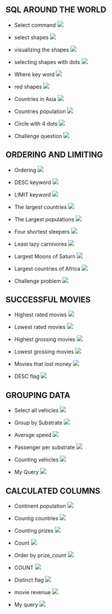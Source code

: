 ## SQL AROUND THE WORLD

- Select command
![](<../assets/Screenshot 2025-07-16 141252.png>)

- select shapes
![](<../../assets/Screenshot 2025-07-16 141656.png>)

- visualizing the shapes
![](<../../assets/Screenshot 2025-07-16 141851.png>)

- selecting shapes with dots
![](<../../assets/Screenshot 2025-07-16 142344.png>)

- Where key word
![](<../../assets/Screenshot 2025-07-16 142428.png>)

- red shapes
![](<../../assets/Screenshot 2025-07-16 142559.png>)

- Countries in Asia
![](<../../assets/Screenshot 2025-07-16 142813.png>)

- Countries population
![](<../../assets/Screenshot 2025-07-16 143157.png>)

- Circle with 4 dots
![](<../../assets/Screenshot 2025-07-16 143616.png>)

- Challenge question
![](<../../assets/Screenshot 2025-07-16 143820.png>)



## ORDERING AND LIMITING
- Ordering
![](<../../assets/Screenshot 2025-07-16 144303.png>)

- DESC keyword
![](<../../assets/Screenshot 2025-07-16 144347.png>)


- LIMIT keyword
![](<../../assets/Screenshot 2025-07-16 144417.png>)

- The largest countries
![](<../../assets/Screenshot 2025-07-16 144651.png>)

- The Largest populations
![](<../../assets/Screenshot 2025-07-16 144804.png>)

- Four shortest sleepers
![](<../../assets/Screenshot 2025-07-16 144940.png>)

- Least lazy carnivores
![](<../../assets/Screenshot 2025-07-16 145053.png>)

- Largest Moons of Saturn
![](<../../assets/Screenshot 2025-07-16 145221.png>)

- Largest countries of Africa
![](<../../assets/Screenshot 2025-07-16 145447.png>)

- Challenge problem
![](<../../assets/Screenshot 2025-07-16 145736.png>)

## SUCCESSFUL MOVIES

- Highest rated movies
![](<../../assets/Screenshot 2025-07-16 150643.png>)

- Lowest rated movies
![](<../../assets/Screenshot 2025-07-16 151127.png>)

- Highest grossing movies
![](<../../assets/Screenshot 2025-07-16 151242.png>)

- Lowest grossing movies
![](<../../assets/Screenshot 2025-07-16 151529.png>)

- Movies that lost money
![](<../../assets/Screenshot 2025-07-16 151659.png>)

- DESC flag
![](<../../assets/Screenshot 2025-07-16 151810.png>)


## GROUPING DATA

- Select all vehicles
![](<../../assets/Screenshot 2025-07-16 152452.png>)

- Group by Substrate
![](<../../assets/Screenshot 2025-07-16 152559.png>)

- Aversge speed
![](<../../assets/Screenshot 2025-07-16 152957.png>)

- Passenger per substrate
![](<../../assets/Screenshot 2025-07-16 164208.png>)

- Counting vehicles
![](<../../assets/Screenshot 2025-07-16 164335.png>)

- My Query
![](<../../assets/Screenshot 2025-07-16 164514.png>)


## CALCULATED COLUMNS

- Continent population
![](<../../assets/Screenshot 2025-07-16 165055.png>)

- Countig countries
![](<../../assets/Screenshot 2025-07-16 165201.png>)

- Counting prizes
![](<../../assets/Screenshot 2025-07-16 165431.png>)

- Count
![](<../../assets/Screenshot 2025-07-16 165515.png>)

- Order by prize_count
![](<../../assets/Screenshot 2025-07-16 165600.png>)

- COUNT
![](<../../assets/Screenshot 2025-07-16 165700.png>)

- Distinct flag
![](<../../assets/Screenshot 2025-07-16 165758.png>)

- movie revenue
![](<../../assets/Screenshot 2025-07-16 165931.png>)

- My query
![](<../../assets/Screenshot 2025-07-16 170107.png>)



